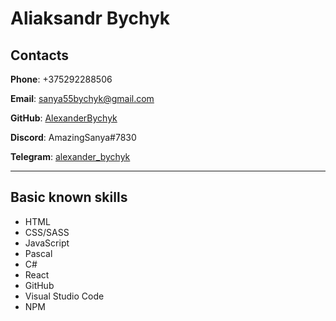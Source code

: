 
# Aliaksandr Bychyk

## Contacts

__Phone__: +375292288506

__Email__: sanya55bychyk@gmail.com

__GitHub__: [AlexanderBychyk](https://github.com/AlexanderBychyk)

__Discord__: AmazingSanya#7830

__Telegram__: [alexander_bychyk](https://t.me/alexander_bychyk)

***

## Basic known skills

* HTML
* CSS/SASS
* JavaScript
* Pascal
* C#
* React
* GitHub
* Visual Studio Code
* NPM
